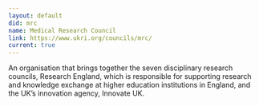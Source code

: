 ```yaml
---
layout: default
did: mrc
name: Medical Research Council
link: https://www.ukri.org/councils/mrc/
current: true
---
```


An organisation that brings together the seven disciplinary research councils, Research England, which is responsible for supporting research and knowledge exchange at higher education institutions in England, and the UK’s innovation agency, Innovate UK.